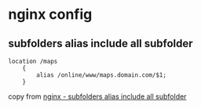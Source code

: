# nginx config

## subfolders alias include all subfolder

``` nginx
location /maps
    {
        alias /online/www/maps.domain.com/$1;
    }
```
copy from [nginx - subfolders alias include all subfolder](https://serverfault.com/questions/1079230/nginx-subfolders-alias-include-all-subfolder)
